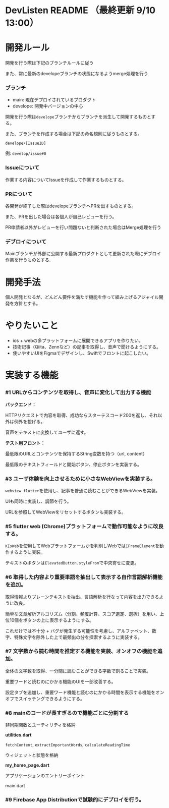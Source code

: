 # DevListen README （最終更新 9/10 13:00）

# 開発ルール

開発を行う際は下記のブランチルールに従う

また、常に最新のdevelopeブランチの状態になるようmerge処理を行う

### ブランチ

- main: 現在デプロイされているプロダクト
- develope: 開発中バージョンの中心

開発を行う際は`develope`ブランチからブランチを派生して開発するものとする。

また、ブランチを作成する場合は下記の命名規則に従うものとする。

`develope/[IssueID]`

例: `develop/issue#0`

### Issueについて

作業する内容についてIssueを作成して作業するものとする。

### PRについて

各開発が終了した際はdevelopeブランチへPRを出すものとする。

また、PRを出した場合は各個人が自己レビューを行う。

PR申請者以外がレビューを行い問題ないと判断された場合はMerge処理を行う

### デブロイについて

Mainブランチが外部に公開する最新プロダクトとして更新された際にデブロイ作業を行うものとする.

# 開発手法

個人開発となるが、どんどん要件を満たす機能を作って組み上げるアジャイル開発を方針とする。

# やりたいこと

- ios + webの多プラットフォームに展開できるアプリを作りたい。
- 技術記事（Qiita、Zennなど）の記事を取得し、音声で聞けるようにする。
- 使いやすいUIをFigmaでデザインし、Swiftでフロントに起こしたい。

# 実装する機能

### #1 URLからコンテンツを取得し、音声に変化して出力する機能

**バックエンド：**

HTTPリクエストで内容を取得、成功ならスターテスコード200を返し、それ以外は例外を投げる。

音声をテキストに変換してユーザに返す。

**テスト用フロント：**

最低限のURLとコンテンツを保持するString変数を持つ（url, content）

最低限のテキストフィールドと開始ボタン、停止ボタンを実装する。

### #3 ユーザ体験を向上させるために小さなWebViewを実装する。

`webview_flutter`を使用し、記事を普通に読むことができるWebViewを実装。

UIも同時に実装し、調節を行う。

URLを参照してWebViewをリセットするボタンも実装する。

### #5 flutter web (Chrome)プラットフォームで動作可能なように改良する。

`KIsWeb`を使用してWebプラットフォームかを判別しWebでは`IFrameElement`を動作するように実装。

テキストのボタンは`ElevatedButton.styleFrom`で中央寄せに変更。

### #6 取得した内容より重要単語を抽出して表示する自作言語解析機能を追加。

取得情報よりプレーンテキストを抽出、言語解析を行なって内容を出力できるように改良。

簡単な文章解析アルゴリズム（分割、頻度計算、スコア選定、選択）を用い、上位10個をボタンの上に表示するようにする。

これだけでは不十分 + バグが発生する可能性を考慮し、アルファベット、数字、特殊文字を除外した上で最頻出の分を探索するように実装する。

### #7 文字数から読む時間を推定する機能を実装、オンオフの機能を追加。

全体の文字数を取得、一分間に読むことができる字数で割ることで実装。

重要ワードと読むのにかかる機能のUIを一部改善する。

設定タブを追加し、重要ワード機能と読むのにかかる時間を表示する機能をオンオフでスイッチングできるようにする。

### #8 mainのコードが長すぎるので機能ごとに分割する

非同期関数とユーティリティを格納

**utilities.dart**

`fetchContent`, `extractImportantWords`, `calculateReadingTime`

ウィジェットと状態を格納

**my_home_page.dart**

アプリケーションのエントリーポイント

main.dart

### #9 Firebase App Distributionで試験的にデプロイを行う。